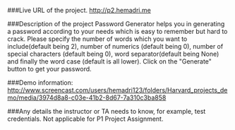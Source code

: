 ###Live URL of the project.
http://p2.hemadri.me

###Description of the project
Password Generator helps you in generating a password according to your needs which is easy to remember but hard to crack. 
Please specify the number of words which you want to include(default being 2), number of numerics (default being 0), number of special characters 
(default being 0), word separator(default being None) and finally the word case (default is all lower). Click on the "Generate" button to get your password.

###Demo information:
http://www.screencast.com/users/hemadri123/folders/Harvard_projects_demo/media/3974d8a8-c03e-41b2-8d67-7a310c3ba858

###Any details the instructor or TA needs to know, for example, test credentials.
Not applicable for P1 Project Assignment.